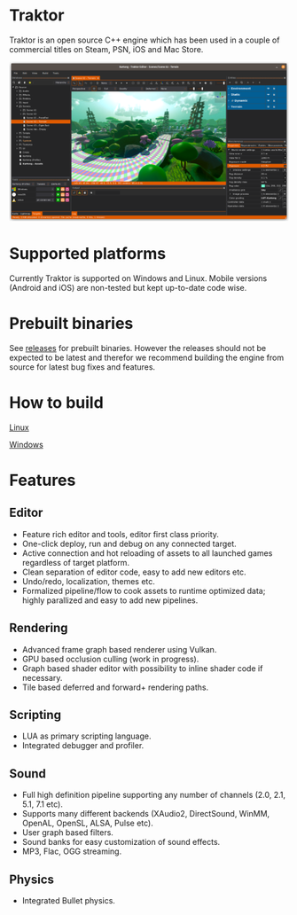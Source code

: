 # Traktor
Traktor is an open source C++ engine which has been used in a couple of commercial titles on Steam, PSN, iOS and Mac Store.

![image info](resources/documentation/images/screenshot%20-%20editor%20-%2003.png)

# Supported platforms
Currently Traktor is supported on Windows and Linux. Mobile versions (Android and iOS) are non-tested but kept up-to-date code wise.

# Prebuilt binaries
See [releases](https://github.com/apistol78/traktor/releases) for prebuilt binaries. However the releases should not be expected to be latest and therefor we recommend building the engine from source for latest bug fixes and features.

# How to build
[Linux](resources/documentation/markdown/Build%20Linux.md)

[Windows](resources/documentation/markdown/Build%20Windows.md)

# Features

## Editor

- Feature rich editor and tools, editor first class priority.
- One-click deploy, run and debug on any connected target.
- Active connection and hot reloading of assets to all launched games regardless of target platform.
- Clean separation of editor code, easy to add new editors etc.
- Undo/redo, localization, themes etc.
- Formalized pipeline/flow to cook assets to runtime optimized data; highly parallized and easy to add new pipelines.

## Rendering

- Advanced frame graph based renderer using Vulkan.
- GPU based occlusion culling (work in progress).
- Graph based shader editor with possibility to inline shader code if necessary.
- Tile based deferred and forward+ rendering paths.

## Scripting
- LUA as primary scripting language.
- Integrated debugger and profiler.

## Sound
- Full high definition pipeline supporting any number of channels (2.0, 2.1, 5.1, 7.1 etc).
- Supports many different backends (XAudio2, DirectSound, WinMM, OpenAL, OpenSL, ALSA, Pulse etc).
- User graph based filters.
- Sound banks for easy customization of sound effects.
- MP3, Flac, OGG streaming.

## Physics
- Integrated Bullet physics.